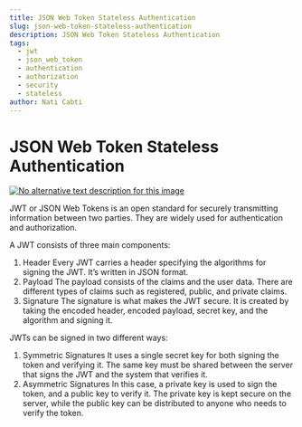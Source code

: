 ```yaml
---
title: JSON Web Token Stateless Authentication
slug: json-web-token-stateless-authentication
description: JSON Web Token Stateless Authentication
tags:
  - jwt
  - json_web_token
  - authentication
  - authorization
  - security
  - stateless
author: Nati Cabti
---
```


# JSON Web Token Stateless Authentication

[
![No alternative text description for this image](https://substackcdn.com/image/fetch/w_1456,c_limit,f_auto,q_auto:good,fl_lossy/https%3A%2F%2Fsubstack-post-media.s3.amazonaws.com%2Fpublic%2Fimages%2Ffc4c9cac-3046-4b45-9dd8-7dccc79b4e2c_1280x1608.gif "No alternative text description for this image")
](https://substackcdn.com/image/fetch/f_auto,q_auto:good,fl_progressive:steep/https%3A%2F%2Fsubstack-post-media.s3.amazonaws.com%2Fpublic%2Fimages%2Ffc4c9cac-3046-4b45-9dd8-7dccc79b4e2c_1280x1608.gif)

JWT or JSON Web Tokens is an open standard for securely transmitting information between two parties. They are widely used for authentication and authorization.

A JWT consists of three main components:

1. Header
   Every JWT carries a header specifying the algorithms for signing the JWT. It’s written in JSON format.
2. Payload
   The payload consists of the claims and the user data. There are different types of claims such as registered, public, and private claims.
3. Signature
   The signature is what makes the JWT secure. It is created by taking the encoded header, encoded payload, secret key, and the algorithm and signing it.

JWTs can be signed in two different ways:

1. Symmetric Signatures
   It uses a single secret key for both signing the token and verifying it. The same key must be shared between the server that signs the JWT and the system that verifies it.
2. Asymmetric Signatures
   In this case, a private key is used to sign the token, and a public key to verify it. The private key is kept secure on the server, while the public key can be distributed to anyone who needs to verify the token.
